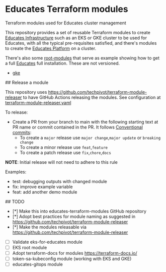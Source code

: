 # Educates Terraform modules
Terraform modules used for Educates cluster management

This repository provides a set of reusable Terraform modules to create [Educates Infrastructure](./infrastructure/) such as an EKS or GKE cluster to be used for Educates, with all the typical pre-requisites satisfied, and there's modules to create the [Educates Platform](./platform/) on a cluster. 

There's also some [root-modules](./root-modules/) that serve as example showing how to get a full [Educates](educates.dev) full installation. These are not versioned.

- [gke](./root-modules/educates-on-gke/)

## Release a module

This repository uses https://github.com/techpivot/terraform-module-releaser to have GitHub Actions releasing the modules.
See configuration at [terraform-module-releaser.yaml](./.github/workflows/terraform-module-releaser.yaml)

To release:
- Create a PR from your branch to main with the following starting text at PR name or commit contained in the PR. It follows [Conventional commits](https://www.conventionalcommits.org/en/v1.0.0/):
    - To create a `major` release use `major change`,`major update` or `breaking change`
    - To create a minor release use `feat`,`feature`
    - To create a patch release use `fix`,`chore`,`docs`

__NOTE__: Initial release will not need to adhere to this rule

Examples:
- test: debugging outputs with changed module 
- fix: improve example variable
- feat: add another demo module

## TODO

- [*] Make this into educates-terraform-modules GitHub repository
- [*] Adopt best practices for module naming as suggested in https://github.com/techpivot/terraform-module-releaser
- [*] Make the modules releasable via https://github.com/techpivot/terraform-module-releaser
- [ ] Validate eks-for-educates module
- [ ] EKS root module
- [ ] Adopt terraform-docs for modules https://terraform-docs.io/
- [ ] token-sa-kubeconfig module (working with EKS and GKE)
- [ ] educates-gitops module